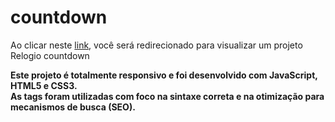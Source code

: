 # countdown

Ao clicar neste <a href="https://thiago-tsg.github.io/countdown/" target="_blank">link</a>, você será redirecionado para visualizar um projeto Relogio countdown<br>

<strong>
Este projeto é totalmente responsivo e foi desenvolvido com JavaScript, HTML5 e CSS3.<br>
As tags foram utilizadas com foco na sintaxe correta e na otimização para mecanismos de busca (SEO).
</strong>
